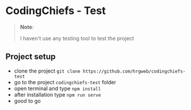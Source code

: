# CodingChiefs - Test

> **Note**:
>
> I haven't use any testing tool to test the project

## Project setup

- clone the project `git clone https://github.com/hrgweb/codingchiefs-test`
- go to the project `codingchiefs-test` folder
- open terminal and type `npm install`
- after installation type `npm run serve`
- good to go
